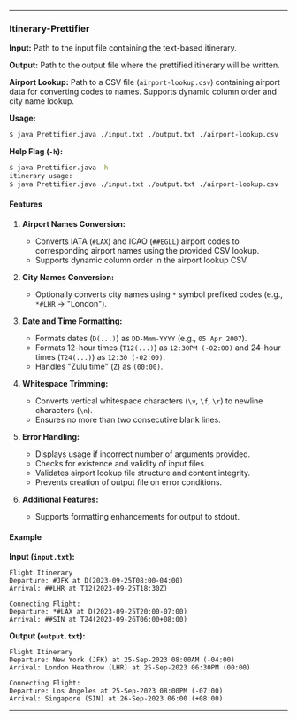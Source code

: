 * * *

### Itinerary-Prettifier

**Input:** Path to the input file containing the text-based itinerary.

**Output:** Path to the output file where the prettified itinerary will be written.

**Airport Lookup:** Path to a CSV file (`airport-lookup.csv`) containing airport data for converting codes to names. Supports dynamic column order and city name lookup.

**Usage:**

```bash
$ java Prettifier.java ./input.txt ./output.txt ./airport-lookup.csv
```

**Help Flag (`-h`):**

```bash
$ java Prettifier.java -h
itinerary usage:
$ java Prettifier.java ./input.txt ./output.txt ./airport-lookup.csv
```

#### Features

1.  **Airport Names Conversion:**
    
    *   Converts IATA (`#LAX`) and ICAO (`##EGLL`) airport codes to corresponding airport names using the provided CSV lookup.
    *   Supports dynamic column order in the airport lookup CSV.
2.  **City Names Conversion:**
    
    *   Optionally converts city names using `*` symbol prefixed codes (e.g., `*#LHR` -> "London").
3.  **Date and Time Formatting:**
    
    *   Formats dates (`D(...)`) as `DD-Mmm-YYYY` (e.g., `05 Apr 2007`).
    *   Formats 12-hour times (`T12(...)`) as `12:30PM (-02:00)` and 24-hour times (`T24(...)`) as `12:30 (-02:00)`.
    *   Handles "Zulu time" (`Z`) as `(00:00)`.
4.  **Whitespace Trimming:**
    
    *   Converts vertical whitespace characters (`\v`, `\f`, `\r`) to newline characters (`\n`).
    *   Ensures no more than two consecutive blank lines.
5.  **Error Handling:**
    
    *   Displays usage if incorrect number of arguments provided.
    *   Checks for existence and validity of input files.
    *   Validates airport lookup file structure and content integrity.
    *   Prevents creation of output file on error conditions.
6.  **Additional Features:**
    
    *   Supports formatting enhancements for output to stdout.

#### Example

**Input (`input.txt`):**

```
Flight Itinerary
Departure: #JFK at D(2023-09-25T08:00-04:00)
Arrival: ##LHR at T12(2023-09-25T18:30Z)

Connecting Flight:
Departure: *#LAX at D(2023-09-25T20:00-07:00)
Arrival: ##SIN at T24(2023-09-26T06:00+08:00)
```

**Output (`output.txt`):**

```
Flight Itinerary
Departure: New York (JFK) at 25-Sep-2023 08:00AM (-04:00)
Arrival: London Heathrow (LHR) at 25-Sep-2023 06:30PM (00:00)

Connecting Flight:
Departure: Los Angeles at 25-Sep-2023 08:00PM (-07:00)
Arrival: Singapore (SIN) at 26-Sep-2023 06:00 (+08:00)
```

* * *